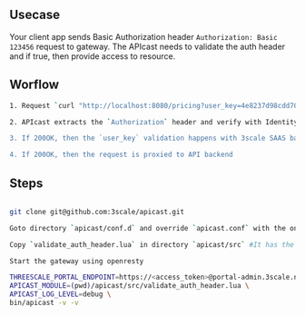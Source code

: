 ## Usecase

Your client app sends Basic Authorization header `Authorization: Basic 123456` request to gateway. The APIcast needs to validate the auth header and if true, then provide access to resource.

## Worflow
```sh
1. Request `curl "http://localhost:8080/pricing?user_key=4e8237d98cdd7072e4fb5f771db35d01" -H "Authorization: Basic dmluYXk6dmluYXkxMjM=` is send to APIcast 

2. APIcast extracts the `Authorization` header and verify with Identity's provider authorization endpoint

3. If 200OK, then the `user_key` validation happens with 3scale SAAS backend

4. If 200OK, then the request is proxied to API backend
```

## Steps
```sh

git clone git@github.com:3scale/apicast.git

Goto directory `apicast/conf.d` and override `apicast.conf` with the one from repo

Copy `validate_auth_header.lua` in directory `apicast/src` #It has the logic to verify auth header with IDP

Start the gateway using openresty

THREESCALE_PORTAL_ENDPOINT=https://<access_token>@portal-admin.3scale.net \
APICAST_MODULE=(pwd)/apicast/src/validate_auth_header.lua \
APICAST_LOG_LEVEL=debug \
bin/apicast -v -v
```
